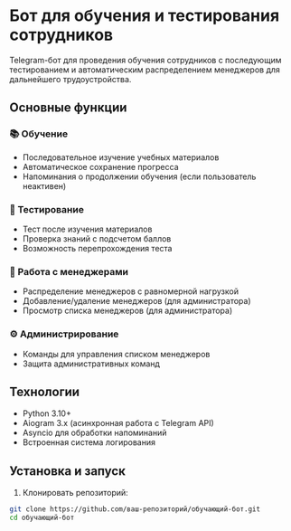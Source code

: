 # Бот для обучения и тестирования сотрудников

Telegram-бот для проведения обучения сотрудников с последующим тестированием и автоматическим распределением менеджеров для дальнейшего трудоустройства.

## Основные функции

### 📚 Обучение
- Последовательное изучение учебных материалов
- Автоматическое сохранение прогресса
- Напоминания о продолжении обучения (если пользователь неактивен)

### 📝 Тестирование
- Тест после изучения материалов
- Проверка знаний с подсчетом баллов
- Возможность перепрохождения теста

### 👥 Работа с менеджерами
- Распределение менеджеров с равномерной нагрузкой
- Добавление/удаление менеджеров (для администратора)
- Просмотр списка менеджеров (для администратора)

### ⚙️ Администрирование
- Команды для управления списком менеджеров
- Защита административных команд

## Технологии

- Python 3.10+
- Aiogram 3.x (асинхронная работа с Telegram API)
- Asyncio для обработки напоминаний
- Встроенная система логирования

## Установка и запуск

1. Клонировать репозиторий:
```bash
git clone https://github.com/ваш-репозиторий/обучающий-бот.git
cd обучающий-бот
```
